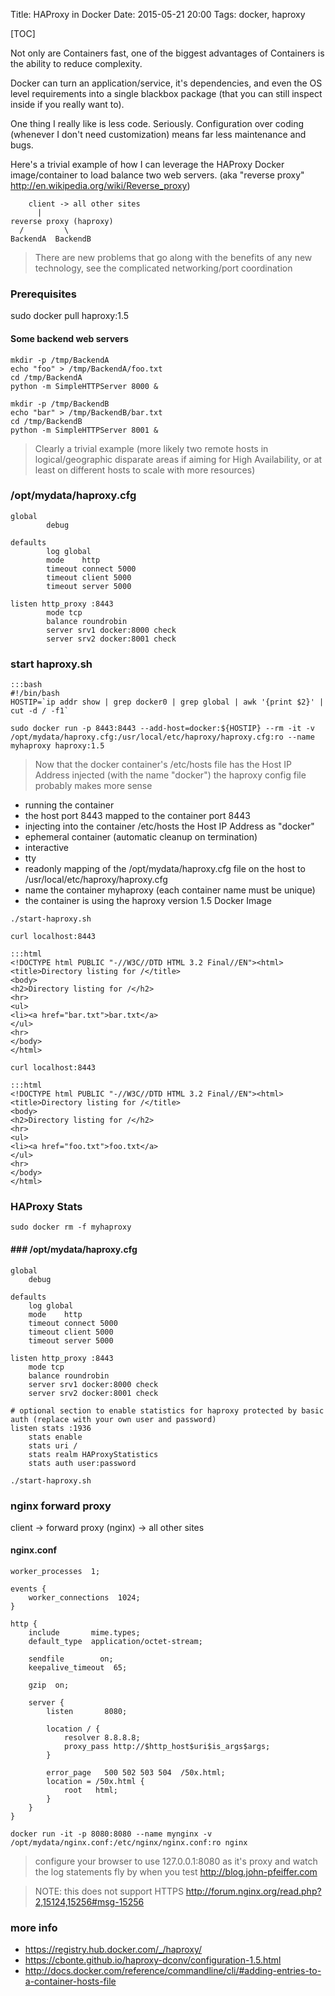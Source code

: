 Title: HAProxy in Docker
Date: 2015-05-21 20:00
Tags: docker, haproxy

[TOC]

Not only are Containers fast, one of the biggest advantages of Containers is the ability to reduce complexity.

Docker can turn an application/service, it's dependencies, and even the OS level requirements into a single blackbox package (that you can still inspect inside if you really want to).

One thing I really like is less code.  Seriously.  Configuration over coding (whenever I don't need customization) means far less maintenance and bugs.

Here's a trivial example of how I can leverage the HAProxy Docker image/container to load balance two web servers. (aka "reverse proxy" <http://en.wikipedia.org/wiki/Reverse_proxy>)

        client -> all other sites
          |
    reverse proxy (haproxy)
      /         \
    BackendA  BackendB


> There are new problems that go along with the benefits of any new technology, see the complicated networking/port coordination

### Prerequisites

sudo docker pull haproxy:1.5

#### Some backend web servers

    mkdir -p /tmp/BackendA
    echo "foo" > /tmp/BackendA/foo.txt
    cd /tmp/BackendA
    python -m SimpleHTTPServer 8000 &
    
    mkdir -p /tmp/BackendB
    echo "bar" > /tmp/BackendB/bar.txt
    cd /tmp/BackendB
    python -m SimpleHTTPServer 8001 &
    
> Clearly a trivial example (more likely two remote hosts in logical/geographic disparate areas if aiming for High Availability, or at least on different hosts to scale with more resources)


### /opt/mydata/haproxy.cfg
    global
            debug
    
    defaults
            log global
            mode    http
            timeout connect 5000
            timeout client 5000
            timeout server 5000
    
    listen http_proxy :8443
            mode tcp
            balance roundrobin
            server srv1 docker:8000 check
            server srv2 docker:8001 check
    

### start haproxy.sh

    :::bash
    #!/bin/bash
    HOSTIP=`ip addr show | grep docker0 | grep global | awk '{print $2}' | cut -d / -f1`

    sudo docker run -p 8443:8443 --add-host=docker:${HOSTIP} --rm -it -v /opt/mydata/haproxy.cfg:/usr/local/etc/haproxy/haproxy.cfg:ro --name myhaproxy haproxy:1.5 

> Now that the docker container's /etc/hosts file has the Host IP Address injected (with the name "docker") the haproxy config file probably makes more sense

- running the container
- the host port 8443 mapped to the container port 8443
- injecting into the container /etc/hosts the Host IP Address as "docker"
- ephemeral container (automatic cleanup on termination)
- interactive
- tty
- readonly mapping of the /opt/mydata/haproxy.cfg file on the host to /usr/local/etc/haproxy/haproxy.cfg
- name the container myhaproxy (each container name must be unique)
- the container is using the haproxy version 1.5 Docker Image

`./start-haproxy.sh`

`curl localhost:8443`
    
    :::html
    <!DOCTYPE html PUBLIC "-//W3C//DTD HTML 3.2 Final//EN"><html>
    <title>Directory listing for /</title>
    <body>
    <h2>Directory listing for /</h2>
    <hr>
    <ul>
    <li><a href="bar.txt">bar.txt</a>
    </ul>
    <hr>
    </body>
    </html>
    
    
`curl localhost:8443`
    
    :::html
    <!DOCTYPE html PUBLIC "-//W3C//DTD HTML 3.2 Final//EN"><html>
    <title>Directory listing for /</title>
    <body>
    <h2>Directory listing for /</h2>
    <hr>
    <ul>
    <li><a href="foo.txt">foo.txt</a>
    </ul>
    <hr>
    </body>
    </html>


### HAProxy Stats

`sudo docker rm -f myhaproxy`

#### ### /opt/mydata/haproxy.cfg
    global
        debug
    
    defaults
        log global
        mode    http
        timeout connect 5000
        timeout client 5000
        timeout server 5000
    
    listen http_proxy :8443
        mode tcp
        balance roundrobin
        server srv1 docker:8000 check
        server srv2 docker:8001 check

    # optional section to enable statistics for haproxy protected by basic auth (replace with your own user and password)
    listen stats :1936
        stats enable
        stats uri /
        stats realm HAProxyStatistics
        stats auth user:password


`./start-haproxy.sh`

### nginx forward proxy

client -> forward proxy (nginx) -> all other sites

#### nginx.conf

    worker_processes  1;
    
    events {
        worker_connections  1024;
    }
    
    http {
        include       mime.types;
        default_type  application/octet-stream;
    
        sendfile        on;
        keepalive_timeout  65;
    
        gzip  on;
    
        server {
            listen       8080;
    
            location / {
                resolver 8.8.8.8;
                proxy_pass http://$http_host$uri$is_args$args;
            }
    
            error_page   500 502 503 504  /50x.html;
            location = /50x.html {
                root   html;
            }
        }
    }
    

`docker run -it -p 8080:8080 --name mynginx -v /opt/mydata/nginx.conf:/etc/nginx/nginx.conf:ro nginx`

> configure your browser to use 127.0.0.1:8080 as it's proxy and watch the log statements fly by when you test http://blog.john-pfeiffer.com

> NOTE: this does not support HTTPS <http://forum.nginx.org/read.php?2,15124,15256#msg-15256>

### more info

- <https://registry.hub.docker.com/_/haproxy/>
- <https://cbonte.github.io/haproxy-dconv/configuration-1.5.html>
- <http://docs.docker.com/reference/commandline/cli/#adding-entries-to-a-container-hosts-file>    


